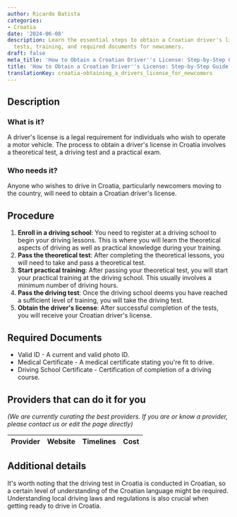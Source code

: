 ```yaml
---
author: Ricardo Batista
categories:
- Croatia
date: '2024-06-08'
description: Learn the essential steps to obtain a Croatian driver's license, including
  tests, training, and required documents for newcomers.
draft: false
meta_title: 'How to Obtain a Croatian Driver''s License: Step-by-Step Guide'
title: 'How to Obtain a Croatian Driver''s License: Step-by-Step Guide'
translationKey: croatia-obtaining_a_drivers_license_for_newcomers
---
```


## Description
### What is it?
A driver's license is a legal requirement for individuals who wish to operate a motor vehicle. The process to obtain a driver's license in Croatia involves a theoretical test, a driving test and a practical exam.

### Who needs it?
Anyone who wishes to drive in Croatia, particularly newcomers moving to the country, will need to obtain a Croatian driver's license.

## Procedure
1. **Enroll in a driving school**: You need to register at a driving school to begin your driving lessons. This is where you will learn the theoretical aspects of driving as well as practical knowledge during your training.
2. **Pass the theoretical test**: After completing the theoretical lessons, you will need to take and pass a theoretical test.
3. **Start practical training**: After passing your theoretical test, you will start your practical training at the driving school. This usually involves a minimum number of driving hours.
4. **Pass the driving test**: Once the driving school deems you have reached a sufficient level of training, you will take the driving test.
5. **Obtain the driver's license**: After successful completion of the tests, you will receive your Croatian driver's license.

## Required Documents
- Valid ID - A current and valid photo ID.
- Medical Certificate - A medical certificate stating you're fit to drive.
- Driving School Certificate - Certification of completion of a driving course.

## Providers that can do it for you

_(We are currently curating the best providers. If you are or know a provider, please contact us or edit the page directly)_

| Provider        |     Website     |     Timelines    |       Cost      |
| --------------- | --------------- |  :-------------: | :-------------: |

## Additional details
It's worth noting that the driving test in Croatia is conducted in Croatian, so a certain level of understanding of the Croatian language might be required. Understanding local driving laws and regulations is also crucial when getting ready to drive in Croatia.
